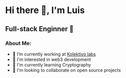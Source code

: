 # Hi there 👋, I'm Luis
## Full-stack Enginner 🚀
### About Me:
- 🔭 I’m currently working at [Kolektivo labs](https://www.kolektivo.co/)
- 👀 I'm interested in web3 development 
- 🌱 I'm currently learning Cryptography
- 💞️ I'm looking to collaborate on open source projects
